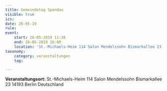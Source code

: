 ```yaml
---
title: Gemeindetag Spandau
visible: true
ics: 
date: 26-05-19
rule: 
event:
	start: 26-05-2019 11:30
	end: 26-05-2019 16:00
	location: 'St.-Michaels-Heim 114 Salon Mendelssohn Bismarkallee 23 14193 Berlin Deutschland'
taxonomy:
	category: veranstaltungen
	tag: 

---
```




**Veranstaltungsort:** St.-Michaels-Heim
114 Salon Mendelssohn
Bismarkallee 23
14193 Berlin
Deutschland

